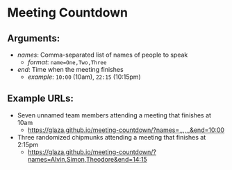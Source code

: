 # Meeting Countdown

## Arguments:
- _names_: Comma-separated list of names of people to speak
    - _format_: `name=One,Two,Three`
- _end_: Time when the meeting finishes
    - _example_: `10:00` (10am), `22:15` (10:15pm)

## Example URLs:

- Seven unnamed team members attending a meeting that finishes at 10am
    - https://glaza.github.io/meeting-countdown/?names=,,,,,,&end=10:00
- Three randomized chipmunks attending a meeting that finishes at 2:15pm
    - https://glaza.github.io/meeting-countdown/?names=Alvin,Simon,Theodore&end=14:15
